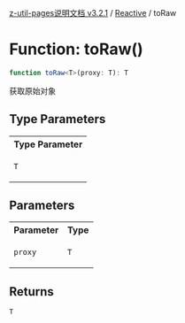 [z-util-pages说明文档 v3.2.1](../../../README.md) / [Reactive](../README.md) / toRaw

# Function: toRaw()

```ts
function toRaw<T>(proxy: T): T
```

获取原始对象

## Type Parameters

<table>
<tr>
<th>Type Parameter</th>
</tr>
<tr>
<td>

`T`

</td>
</tr>
</table>

## Parameters

<table>
<tr>
<th>Parameter</th>
<th>Type</th>
</tr>
<tr>
<td>

`proxy`

</td>
<td>

`T`

</td>
</tr>
</table>

## Returns

`T`
